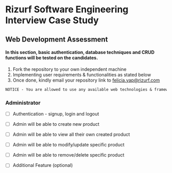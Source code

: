 # Rizurf Software Engineering Interview Case Study
## Web Development Assessment 


#### In this section, basic authentication, database techniques and CRUD functions will be tested on the candidates. 
1. Fork the repository to your own independent machine 
2. Implementing user requirements & functionalities as stated below 
3. Once done, kindly email your repository link to felicia.yap@rizurf.com

```diff
NOTICE - You are allowed to use any available web technologies & frameworks to implement the tasks
```

### Administrator 
- [ ] Authentication  - signup, login and logout 
- [ ] Admin will be able to create new product 
- [ ] Admin will be able to view all their own created product 
- [ ] Admin will be able to modify/update specific product 
- [ ] Admin will be able to remove/delete specific product 
- [ ] Additional Feature (optional)




